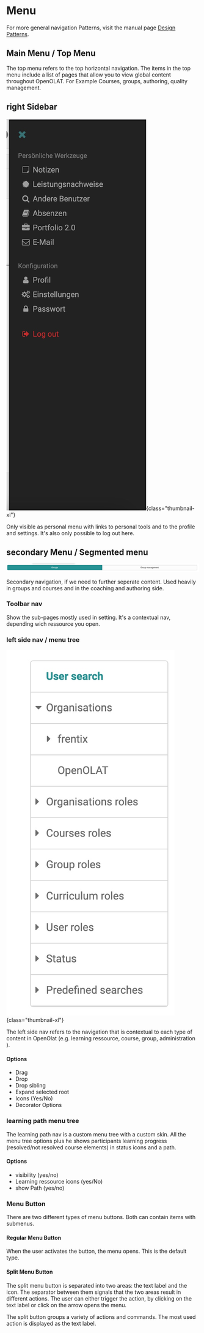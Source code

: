 # Menu

For more general navigation Patterns, visit the manual page [Design Patterns](sites/manual_dev/docs/ux/patterns.md).

## Main Menu / Top Menu

The top menu refers to the top horizontal navigation. The items in the top menu include a list of pages that allow you to view global content throughout OpenOLAT. For Example Courses, groups, authoring, quality management.

## right Sidebar

![sidebar](assets/sidebar.jpg){class="thumbnail-xl"}

Only visible as personal menu with links to personal tools and to the profile and settings. It's also only possible to log out here.

## secondary Menu / Segmented menu

![nav-segmented](assets/nav-segmented-menu.jpg)

Secondary navigation, if we need to further seperate content. Used heavily in groups and courses and in the coaching and authoring side.

### Toolbar nav

Show the sub-pages mostly used in setting. It's a contextual nav, depending wich ressource you open.

### left side nav / menu tree

![left-side-nav](assets/nav-left-sidenav.jpg){class="thumbnail-xl"}

The left side nav refers to the navigation that is contextual to each type of content in OpenOlat (e.g. learning ressource, course, group, administration ).

#### Options

- Drag
- Drop
- Drop sibling
- Expand selected root
- Icons (Yes/No)
- Decorator Options

### learning path menu tree

The learning path nav is a custom menu tree with a custom skin. All the menu tree options plus he shows participants learning progress (resolved/not resolved course elements) in status icons and a path.

#### Options

- visibility (yes/no)
- Learning ressource icons (yes/No)
- show Path (yes/no)

### Menu Button

There are two different types of menu buttons. Both can contain items with submenus.

#### Regular Menu Button

When the user activates the button, the menu opens. This is the default type.

#### Split Menu Button

The split menu button is separated into two areas: the text label and the icon. The separator between them signals that the two areas result in different actions. The user can either trigger the action, by clicking on the text label or click on the arrow opens the menu. 

The split button groups a variety of actions and commands. The most used action is displayed as the text label.